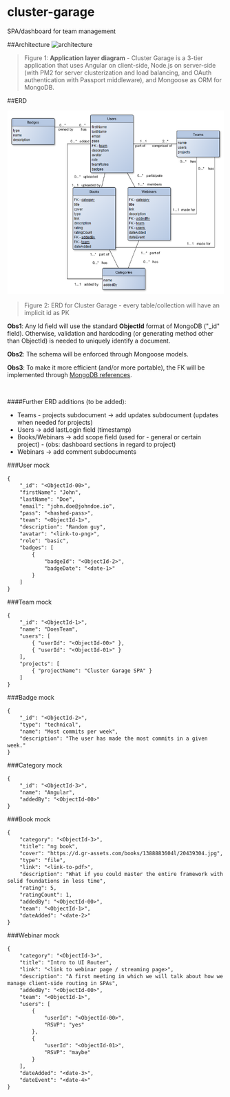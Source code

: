 # cluster-garage
SPA/dashboard for team management
 
 
##Architecture
![architecture](cluster-garage-application-layer.png?raw=true "architecture")
> Figure 1: **Application layer diagram** - Cluster Garage is a 3-tier application that uses Angular on client-side, Node.js on server-side (with PM2 for server clusterization and load balancing, and OAuth authentication with Passport middleware), and Mongoose as ORM for MongoDB.



##ERD


![ERD](cluster-garage-ERD.png?raw=true "ERD")
> Figure 2: ERD for Cluster Garage - every table/collection will have an implicit id as PK
 
**Obs1**: Any Id field will use the standard **ObjectId** format of MongoDB ("_id" field). Otherwise, validation and hardcoding (or generating method other than ObjectId) is needed to uniquely identify a document.
 
**Obs2**: The schema will be enforced through Mongoose models.
 
**Obs3**: To make it more efficient (and/or more portable), the FK will be implemented through [MongoDB references](https://docs.mongodb.com/manual/reference/database-references/).

<br />
 
####Further ERD additions (to be added):
* Teams - projects subdocument -> add updates subdocument (updates when needed for projects)
* Users -> add lastLogin field (timestamp)
* Books/Webinars -> add scope field (used for - general or certain project) - (obs: dashboard sections in regard to project)
* Webinars -> add comment subdocuments
 
###User mock
```
{
	"_id": "<ObjectId-00>",
	"firstName": "John",
	"lastName": "Doe",
	"email": "john.doe@johndoe.io",
	"pass": "<hashed-pass>",
	"team": "<ObjectId-1>",
	"description": "Random guy",
	"avatar": "<link-to-png>",
	"role": "basic",
	"badges": [	
		{ 
			"badgeId": "<ObjectId-2>",
			"badgeDate": "<date-1>" 
		}
	]
}
```
###Team mock
```
{
	"_id": "<ObjectId-1>",
	"name": "DoesTeam",
	"users": [
		{ "userId": "<ObjectId-00>" },
		{ "userId": "<ObjectId-01>" }
	],
	"projects": [
		{ "projectName": "Cluster Garage SPA" }
	]
}
```
###Badge mock
```
{
	"_id": "<ObjectId-2>",
	"type": "technical",
	"name": "Most commits per week",
	"description": "The user has made the most commits in a given week."
}
```	
###Category mock
```
{
	"_id": "<ObjectId-3>",
	"name": "Angular",
	"addedBy": "<ObjectId-00>"
}
```	
###Book mock
```
{
	"category": "<ObjectId-3>",
	"title": "ng book",
	"cover": "https://d.gr-assets.com/books/1388883604l/20439304.jpg",
	"type": "file",
	"link": "<link-to-pdf>",
	"description": "What if you could master the entire framework with solid foundations in less time",
	"rating": 5,
	"ratingCount": 1,
	"addedBy": "<ObjectId-00>",
	"team": "<ObjectId-1>",
	"dateAdded": "<date-2>"
}
```
###Webinar mock
```
{
	"category": "<ObjectId-3>",
	"title": "Intro to UI Router",
	"link": "<link to webinar page / streaming page>",
	"description": "A first meeting in which we will talk about how we manage client-side routing in SPAs",
	"addedBy": "<ObjectId-00>",
	"team": "<ObjectId-1>",
	"users": [
		{ 
			"userId": "<ObjectId-00>",
			"RSVP": "yes"
		},
		{ 
			"userId": "<ObjectId-01>",
			"RSVP": "maybe"
		}
	],
	"dateAdded": "<date-3>",
	"dateEvent": "<date-4>"	
}
```
